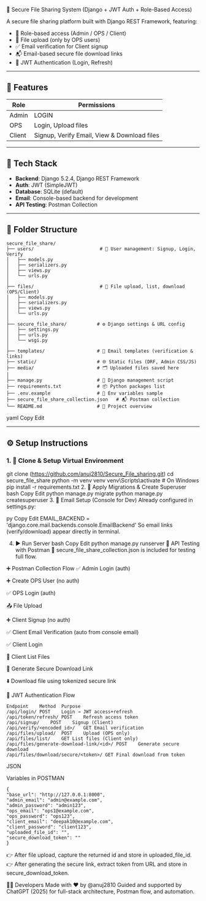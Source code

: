 🔐 Secure File Sharing System (Django + JWT Auth + Role-Based Access)

A secure file sharing platform built with Django REST Framework, featuring:
- 🔐 Role-based access (Admin / OPS / Client)
- 📁 File upload (only by OPS users)
- ✅ Email verification for Client signup
- 📬 Email-based secure file download links
- 🔑 JWT Authentication (Login, Refresh)

---

## 🚀 Features

| Role     | Permissions                                  |
|----------|----------------------------------------------|
| Admin    | LOGIN                                        |
| OPS      | Login, Upload files                          |
| Client   | Signup, Verify Email, View & Download files  |

---

## 🧱 Tech Stack

- **Backend**: Django 5.2.4, Django REST Framework
- **Auth**: JWT (SimpleJWT)
- **Database**: SQLite (default)
- **Email**: Console-based backend for development
- **API Testing**: Postman Collection

---

## 📁 Folder Structure

```
secure_file_share/
├── users/                        # 🔑 User management: Signup, Login, Verify
│   ├── models.py
│   ├── serializers.py
│   ├── views.py
│   └── urls.py
│
├── files/                        # 📁 File upload, list, download (OPS/Client)
│   ├── models.py
│   ├── serializers.py
│   ├── views.py
│   └── urls.py
│
├── secure_file_share/           # ⚙️ Django settings & URL config
│   ├── settings.py
│   ├── urls.py
│   └── wsgi.py
│
├── templates/                   # 📧 Email templates (verification & links)
├── static/                      # 🌐 Static files (DRF, Admin CSS/JS)
├── media/                       # 🗂️ Uploaded files saved here
│
├── manage.py                    # 🧠 Django management script
├── requirements.txt             # 📦 Python packages list
├── .env.example                 # 🔐 Env variables sample
├── secure_file_share_collection.json   # 📬 Postman collection
└── README.md                    # 📘 Project overview
```

yaml
Copy
Edit

---

## ⚙️ Setup Instructions

### 1. 🔧 Clone & Setup Virtual Environment


git clone (https://github.com/anuj2810/Secure_File_sharing.git)
cd secure_file_share
python -m venv venv
venv\Scripts\activate   # On Windows
pip install -r requirements.txt
2. 🔐 Apply Migrations & Create Superuser
bash
Copy
Edit
python manage.py migrate
python manage.py createsuperuser
3. 📨 Email Setup (Console for Dev)
Already configured in settings.py:

py
Copy
Edit
EMAIL_BACKEND = 'django.core.mail.backends.console.EmailBackend'
So email links (verify/download) appear directly in terminal.

4. ▶️ Run Server
bash
Copy
Edit
python manage.py runserver
🧪 API Testing with Postman
📁 secure_file_share_collection.json is included for testing full flow.

➕ Postman Collection Flow
✅ Admin Login (auth)

➕ Create OPS User (no auth)

✅ OPS Login (auth)

📤 File Upload

➕ Client Signup (no auth)

✅ Client Email Verification (auto from console email)

✅ Client Login

📄 Client List Files

🔗 Generate Secure Download Link

⬇️ Download file using tokenized secure link

🔐 JWT Authentication Flow
```🔐 JWT Authentication Flow
Endpoint	Method	Purpose
/api/login/	POST	Login → JWT access+refresh
/api/token/refresh/	POST	Refresh access token
/api/signup/	POST	Signup (Client)
/api/verify/<encoded_id>/	GET	Email verification
/api/files/upload/	POST	Upload (OPS only)
/api/files/list/	GET	List files (Client only)
/api/files/generate-download-link/<id>/	POST	Generate secure download
/api/files/download/secure/<token>/	GET	Final download from token
```

JSON 

  Variables in POSTMAN

  ```
{
  "base_url": "http://127.0.0.1:8000",
  "admin_email": "admin@example.com",
  "admin_password": "admin123",
  "ops_email": "ops1@example.com",
  "ops_password": "ops123",
  "client_email": "deepak10@example.com",
  "client_password": "client123",
  "uploaded_file_id": "",
  "secure_download_token": ""
}
```

👉 After file upload, capture the returned id and store in uploaded_file_id.
👉 After generating the secure link, extract token from URL and store in secure_download_token.

🧑‍💻 Developers
Made with ❤️ by @anuj2810
Guided and supported by ChatGPT (2025) for full-stack architecture, Postman flow, and automation.
